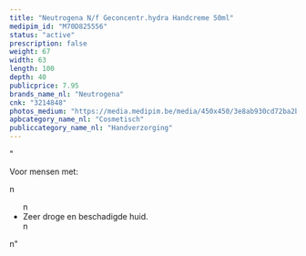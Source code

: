 ```yaml
---
title: "Neutrogena N/f Geconcentr.hydra Handcreme 50ml"
medipim_id: "M70D825556"
status: "active"
prescription: false
weight: 67
width: 63
length: 100
depth: 40
publicprice: 7.95
brands_name_nl: "Neutrogena"
cnk: "3214848"
photos_medium: "https://media.medipim.be/media/450x450/3e8ab930cd72ba2bf6227087c671a93f.jpg"
apbcategory_name_nl: "Cosmetisch"
publiccategory_name_nl: "Handverzorging"
---
```

"<p>Voor mensen met:</p>n<ul>n<li>Zeer droge en beschadigde huid.</li>n</ul>n"
